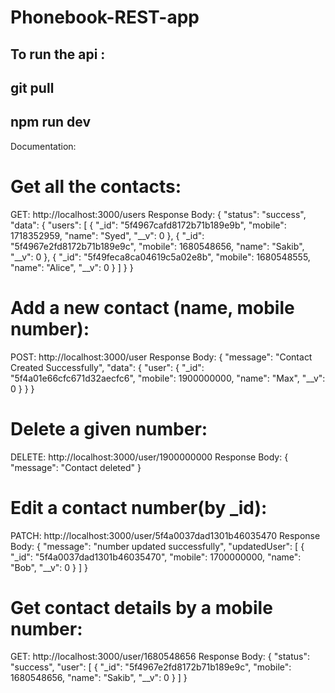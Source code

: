 # Phonebook-REST-app
## To run the api : 
 ## git pull
 ## npm run dev

Documentation:

# Get all the contacts:
GET: http://localhost:3000/users
Response Body:
{
    "status": "success",
    "data": {
        "users": [
            {
                "_id": "5f4967cafd8172b71b189e9b",
                "mobile": 1718352959,
                "name": "Syed",
                "__v": 0
            },
            {
                "_id": "5f4967e2fd8172b71b189e9c",
                "mobile": 1680548656,
                "name": "Sakib",
                "__v": 0
            },
            {
                "_id": "5f49feca8ca04619c5a02e8b",
                "mobile": 1680548555,
                "name": "Alice",
                "__v": 0
            }
        ]
    }
}


# Add a new contact (name, mobile number):
POST: http://localhost:3000/user
Response Body:
{
    "message": "Contact Created Successfully",
    "data": {
        "user": {
            "_id": "5f4a01e66cfc671d32aecfc6",
            "mobile": 1900000000,
            "name": "Max",
            "__v": 0
        }
    }
}


# Delete a given number:
DELETE: http://localhost:3000/user/1900000000
Response Body:
{
    "message": "Contact deleted"
}


# Edit a contact number(by _id):
PATCH: http://localhost:3000/user/5f4a0037dad1301b46035470
Response Body:
{
    "message": "number updated successfully",
    "updatedUser": [
        {
            "_id": "5f4a0037dad1301b46035470",
            "mobile": 1700000000,
            "name": "Bob",
            "__v": 0
        }
    ]
}


# Get contact details by a mobile number:
GET: http://localhost:3000/user/1680548656
Response Body:
{
    "status": "success",
    "user": [
        {
            "_id": "5f4967e2fd8172b71b189e9c",
            "mobile": 1680548656,
            "name": "Sakib",
            "__v": 0
        }
    ]
}


